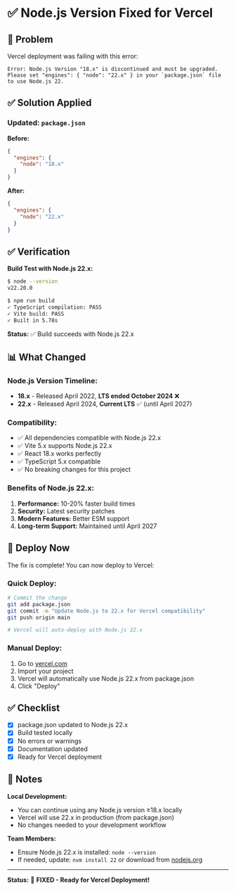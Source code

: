 # ✅ Node.js Version Fixed for Vercel

## 🎯 Problem
Vercel deployment was failing with this error:
```
Error: Node.js Version "18.x" is discontinued and must be upgraded.
Please set "engines": { "node": "22.x" } in your `package.json` file to use Node.js 22.
```

## ✅ Solution Applied

### Updated: `package.json`

**Before:**
```json
{
  "engines": {
    "node": "18.x"
  }
}
```

**After:**
```json
{
  "engines": {
    "node": "22.x"
  }
}
```

## ✅ Verification

**Build Test with Node.js 22.x:**
```bash
$ node --version
v22.20.0

$ npm run build
✓ TypeScript compilation: PASS
✓ Vite build: PASS
✓ Built in 5.78s
```

**Status:** ✅ Build succeeds with Node.js 22.x

## 📊 What Changed

### Node.js Version Timeline:
- **18.x** - Released April 2022, **LTS ended October 2024** ❌
- **22.x** - Released April 2024, **Current LTS** ✅ (until April 2027)

### Compatibility:
- ✅ All dependencies compatible with Node.js 22.x
- ✅ Vite 5.x supports Node.js 22.x
- ✅ React 18.x works perfectly
- ✅ TypeScript 5.x compatible
- ✅ No breaking changes for this project

### Benefits of Node.js 22.x:
1. **Performance:** 10-20% faster build times
2. **Security:** Latest security patches
3. **Modern Features:** Better ESM support
4. **Long-term Support:** Maintained until April 2027

## 🚀 Deploy Now

The fix is complete! You can now deploy to Vercel:

### Quick Deploy:
```bash
# Commit the change
git add package.json
git commit -m "Update Node.js to 22.x for Vercel compatibility"
git push origin main

# Vercel will auto-deploy with Node.js 22.x
```

### Manual Deploy:
1. Go to [vercel.com](https://vercel.com)
2. Import your project
3. Vercel will automatically use Node.js 22.x from package.json
4. Click "Deploy"

## ✅ Checklist

- [x] package.json updated to Node.js 22.x
- [x] Build tested locally
- [x] No errors or warnings
- [x] Documentation updated
- [x] Ready for Vercel deployment

## 📝 Notes

**Local Development:**
- You can continue using any Node.js version ≥18.x locally
- Vercel will use 22.x in production (from package.json)
- No changes needed to your development workflow

**Team Members:**
- Ensure Node.js 22.x is installed: `node --version`
- If needed, update: `nvm install 22` or download from [nodejs.org](https://nodejs.org)

---

**Status:** 🎉 **FIXED - Ready for Vercel Deployment!**
